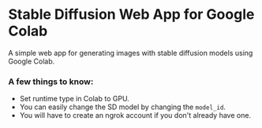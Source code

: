 # Stable Diffusion Web App for Google Colab
A simple web app for generating images with stable diffusion models using Google Colab. 

### A few things to know:
- Set runtime type in Colab to GPU.
- You can easily change the SD model by changing the `model_id`.
- You will have to create an ngrok account if you don't already have one. 
